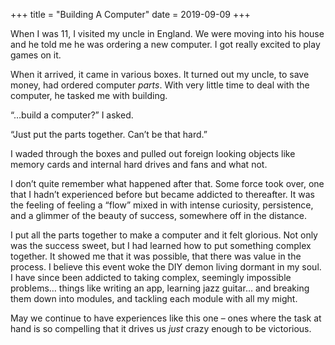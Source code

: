 +++
title = "Building A Computer"
date = 2019-09-09
+++

When I was 11, I visited my uncle in England. We were moving into his house and he told me he was ordering a new computer. I got really excited to play games on it.

When it arrived, it came in various boxes. It turned out my uncle, to save money, had ordered computer _parts_. With very little time to deal with the computer, he tasked me with building.

“…build a computer?” I asked.

“Just put the parts together. Can’t be that hard.”

I waded through the boxes and pulled out foreign looking objects like memory cards and internal hard drives and fans and what not.

I don’t quite remember what happened after that. Some force took over, one that I hadn’t experienced before but became addicted to thereafter. It was the feeling of feeling a “flow” mixed in with intense curiosity, persistence, and a glimmer of the beauty of success, somewhere off in the distance.

I put all the parts together to make a computer and it felt glorious. Not only was the success sweet, but I had learned how to put something complex together. It showed me that it was possible, that there was value in the process. I believe this event woke the DIY demon living dormant in my soul. I have since been addicted to taking complex, seemingly impossible problems&#8230; things like writing an app, learning jazz guitar&#8230; and breaking them down into modules, and tackling each module with all my might.

May we continue to have experiences like this one &#8211; ones where the task at hand is so compelling that it drives us _just_ crazy enough to be victorious.